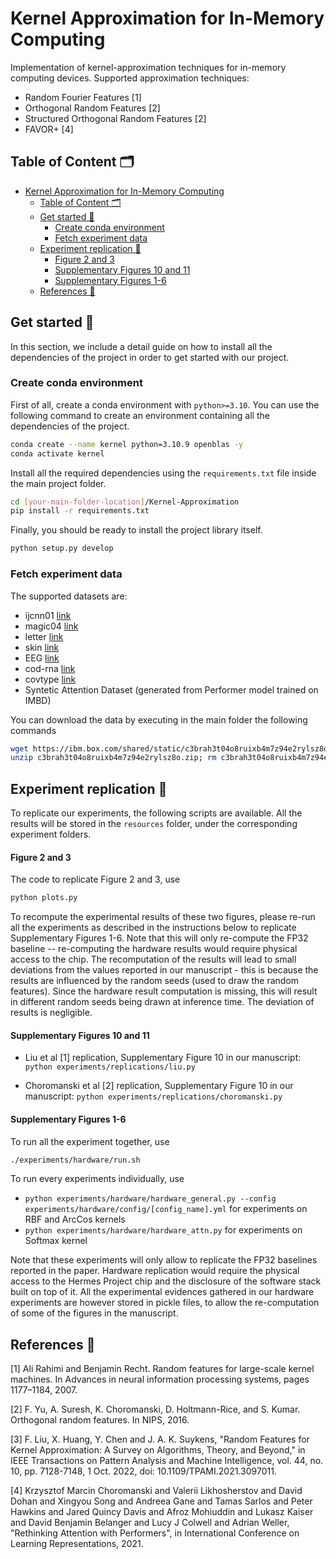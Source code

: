 # Kernel Approximation for In-Memory Computing
Implementation of kernel-approximation techniques for in-memory computing devices.
Supported approximation techniques:

- Random Fourier Features [1]
- Orthogonal Random Features [2]
- Structured Orthogonal Random Features [2]
- FAVOR+ [4]


## Table of Content 🗂️
- [Kernel Approximation for In-Memory Computing](#kernel-approximation-for-in-memory-computing)
  - [Table of Content 🗂️](#table-of-content-️)
  - [Get started 🚀](#get-started-)
    - [Create conda environment](#create-conda-environment)
    - [Fetch experiment data](#fetch-experiment-data)
  - [Experiment replication 🧪](#experiment-replication-)
      - [Figure 2 and 3](#figure-2-and-3)
      - [Supplementary Figures 10 and 11](#supplementary-figures-10-and-11)
      - [Supplementary Figures 1-6](#supplementary-figures-1-6)
  - [References 📖](#references-)



## Get started 🚀
In this section, we include a detail guide on how to install all the dependencies of the project in order to get started with our project.

### Create conda environment
First of all, create a conda environment with `python>=3.10`. You can use the following command to create an environment containing all the dependencies of the project.

```bash
conda create --name kernel python=3.10.9 openblas -y
conda activate kernel
```

Install all the required dependencies using the `requirements.txt` file inside the main project folder.
```bash
cd [your-main-folder-location]/Kernel-Approximation
pip install -r requirements.txt
```

Finally, you should be ready to install the project library itself.
```bash
python setup.py develop
```


### Fetch experiment data
The supported datasets are:

- ijcnn01 [link](https://www.csie.ntu.edu.tw/~cjlin/libsvmtools/datasets/binary.html)
- magic04 [link](https://archive.ics.uci.edu/dataset/159/magic+gamma+telescope)
- letter [link](https://archive.ics.uci.edu/dataset/59/letter+recognition)
- skin [link](https://www.csie.ntu.edu.tw/~cjlin/libsvmtools/datasets/binary.html)
- EEG [link](https://archive.ics.uci.edu/dataset/264/eeg+eye+state)
- cod-rna [link](https://www.csie.ntu.edu.tw/~cjlin/libsvmtools/datasets/binary.html)
- covtype [link](https://www.csie.ntu.edu.tw/~cjlin/libsvmtools/datasets/binary.html)
- Syntetic Attention Dataset (generated from Performer model trained on IMBD)

You can download the data by executing in the main folder the following commands
```bash
wget https://ibm.box.com/shared/static/c3brah3t04o8ruixb4m7z94e2rylsz8o.zip
unzip c3brah3t04o8ruixb4m7z94e2rylsz8o.zip; rm c3brah3t04o8ruixb4m7z94e2rylsz8o.zip
```


## Experiment replication 🧪
To replicate our experiments, the following scripts are available. All the results will be stored in the `resources` folder, under the corresponding experiment folders.

#### Figure 2 and 3
The code to replicate Figure 2 and 3, use
```bash
python plots.py
```

To recompute the experimental results of these two figures, please re-run all the experiments as described in the instructions below to replicate Supplementary Figures 1-6.
Note that this will only re-compute the FP32 baseline -- re-computing the hardware results would require physical access to the chip.
The recomputation of the results will lead to small deviations from the values reported in our manuscript - this is because the results are influenced by the random seeds (used to draw the random features). Since the hardware result computation is missing, this will result in different random seeds being drawn at inference time. The deviation of results is negligible.

#### Supplementary Figures 10 and 11
- Liu et al [1] replication, Supplementary Figure 10 in our manuscript: `python experiments/replications/liu.py`

- Choromanski et al [2] replication, Supplementary Figure 10 in our manuscript: `python experiments/replications/choromanski.py`

#### Supplementary Figures 1-6
To run all the experiment together, use
```bash
./experiments/hardware/run.sh
```
To run every experiments individually, use
- `python experiments/hardware/hardware_general.py --config experiments/hardware/config/[config_name].yml` for experiments on RBF and ArcCos kernels
- `python experiments/hardware/hardware_attn.py` for experiments on Softmax kernel

Note that these experiments will only allow to replicate the FP32 baselines reported in the paper. Hardware replication would require the physical access to the Hermes Project chip and the disclosure of the software stack built on top of it. All the experimental evidences gathered in our hardware experiments are however stored in pickle files, to allow the re-computation of some of the figures in the manuscript.


## References 📖

[1] Ali Rahimi and Benjamin Recht. Random features for large-scale kernel machines. In Advances in neural information processing systems, pages 1177–1184, 2007.

[2] F. Yu, A. Suresh, K. Choromanski, D. Holtmann-Rice, and S. Kumar. Orthogonal random features. In NIPS, 2016.

[3] F. Liu, X. Huang, Y. Chen and J. A. K. Suykens, "Random Features for Kernel Approximation: A Survey on Algorithms, Theory, and Beyond," in IEEE Transactions on Pattern Analysis and Machine Intelligence, vol. 44, no. 10, pp. 7128-7148, 1 Oct. 2022, doi: 10.1109/TPAMI.2021.3097011.

[4] Krzysztof Marcin Choromanski and Valerii Likhosherstov and David Dohan and Xingyou Song and Andreea Gane and Tamas Sarlos and Peter Hawkins and Jared Quincy Davis and Afroz Mohiuddin and Lukasz Kaiser and David Benjamin Belanger and Lucy J Colwell and Adrian Weller, "Rethinking Attention with Performers",
in International Conference on Learning Representations, 2021.
